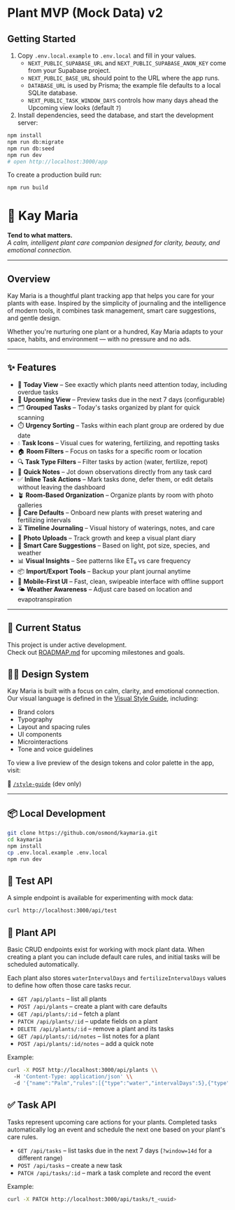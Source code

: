 
# Plant MVP (Mock Data) v2

## Getting Started

1. Copy `.env.local.example` to `.env.local` and fill in your values.
   - `NEXT_PUBLIC_SUPABASE_URL` and `NEXT_PUBLIC_SUPABASE_ANON_KEY` come from your Supabase project.
   - `NEXT_PUBLIC_BASE_URL` should point to the URL where the app runs.
   - `DATABASE_URL` is used by Prisma; the example file defaults to a local SQLite database.
   - `NEXT_PUBLIC_TASK_WINDOW_DAYS` controls how many days ahead the Upcoming view looks (default `7`)
2. Install dependencies, seed the database, and start the development server:

```bash
npm install
npm run db:migrate
npm run db:seed
npm run dev
# open http://localhost:3000/app
```

To create a production build run:

```bash
npm run build
```

# 🌱 Kay Maria

**Tend to what matters.**  
_A calm, intelligent plant care companion designed for clarity, beauty, and emotional connection._

---

## Overview

Kay Maria is a thoughtful plant tracking app that helps you care for your plants with ease. Inspired by the simplicity of journaling and the intelligence of modern tools, it combines task management, smart care suggestions, and gentle design.

Whether you're nurturing one plant or a hundred, Kay Maria adapts to your space, habits, and environment — with no pressure and no ads.

---

## ✨ Features

- 🌼 **Today View** – See exactly which plants need attention today, including overdue tasks
- 🌅 **Upcoming View** – Preview tasks due in the next 7 days (configurable)
- 🗂️ **Grouped Tasks** – Today's tasks organized by plant for quick scanning
- ⏱️ **Urgency Sorting** – Tasks within each plant group are ordered by due date
- 💧 **Task Icons** – Visual cues for watering, fertilizing, and repotting tasks
- 🏠 **Room Filters** – Focus on tasks for a specific room or location
- 🔍 **Task Type Filters** – Filter tasks by action (water, fertilize, repot)
- 📝 **Quick Notes** – Jot down observations directly from any task card
- ✅ **Inline Task Actions** – Mark tasks done, defer them, or edit details without leaving the dashboard
- 🪴 **Room-Based Organization** – Organize plants by room with photo galleries
- 🧪 **Care Defaults** – Onboard new plants with preset watering and fertilizing intervals
- ⏳ **Timeline Journaling** – Visual history of waterings, notes, and care
- 📸 **Photo Uploads** – Track growth and keep a visual plant diary
- 📍 **Smart Care Suggestions** – Based on light, pot size, species, and weather
- 📊 **Visual Insights** – See patterns like ET₀ vs care frequency
- 📦 **Import/Export Tools** – Backup your plant journal anytime
- 📱 **Mobile-First UI** – Fast, clean, swipeable interface with offline support
- 🌤️ **Weather Awareness** – Adjust care based on location and evapotranspiration

---

## 🚧 Current Status

This project is under active development.  
Check out [ROADMAP.md](./ROADMAP.md) for upcoming milestones and goals.
## 🧑‍🎨 Design System

Kay Maria is built with a focus on calm, clarity, and emotional connection. Our visual language is defined in the [Visual Style Guide](./docs/style-guide.md), including:

- Brand colors
- Typography
- Layout and spacing rules
- UI components
- Microinteractions
- Tone and voice guidelines

To view a live preview of the design tokens and color palette in the app, visit:

🔗 [`/style-guide`](http://localhost:3000/style-guide) (dev only)

---

## 📦 Local Development

```bash
git clone https://github.com/osmond/kaymaria.git
cd kaymaria
npm install
cp .env.local.example .env.local
npm run dev
```

## 🔌 Test API

A simple endpoint is available for experimenting with mock data:

```bash
curl http://localhost:3000/api/test
```

## 🌿 Plant API

Basic CRUD endpoints exist for working with mock plant data. When creating a plant you can include default care rules, and initial tasks will be scheduled automatically.

Each plant also stores `waterIntervalDays` and `fertilizeIntervalDays` values to define how often those care tasks recur.

- `GET /api/plants` – list all plants
- `POST /api/plants` – create a plant with care defaults
- `GET /api/plants/:id` – fetch a plant
- `PATCH /api/plants/:id` – update fields on a plant
- `DELETE /api/plants/:id` – remove a plant and its tasks
- `GET /api/plants/:id/notes` – list notes for a plant
- `POST /api/plants/:id/notes` – add a quick note

Example:

```bash
curl -X POST http://localhost:3000/api/plants \\
  -H 'Content-Type: application/json' \\
  -d '{"name":"Palm","rules":[{"type":"water","intervalDays":5},{"type":"fertilize","intervalDays":30}]}'
```

## ✅ Task API

Tasks represent upcoming care actions for your plants. Completed tasks automatically log an event and schedule the next one based on your plant's care rules.

- `GET /api/tasks` – list tasks due in the next 7 days (`?window=14d` for a different range)
- `POST /api/tasks` – create a new task
- `PATCH /api/tasks/:id` – mark a task complete and record the event

Example:

```bash
curl -X PATCH http://localhost:3000/api/tasks/t_<uuid>
```


